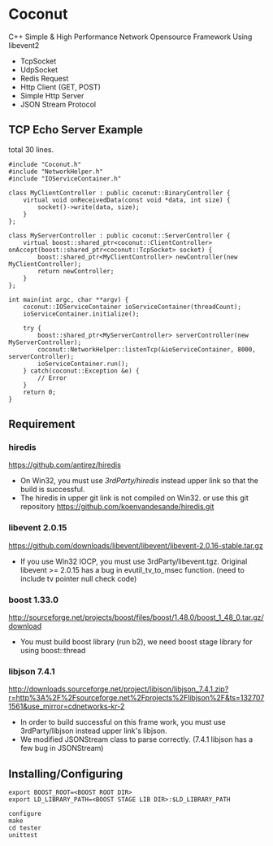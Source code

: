 # Coconut
C++ Simple & High Performance Network Opensource Framework Using libevent2


* TcpSocket
* UdpSocket
* Redis Request
* Http Client (GET, POST)
* Simple Http Server
* JSON Stream Protocol

## TCP Echo Server Example

total 30 lines.

    #include "Coconut.h"
    #include "NetworkHelper.h"
    #include "IOServiceContainer.h"

    class MyClientController : public coconut::BinaryController {
        virtual void onReceivedData(const void *data, int size) {
            socket()->write(data, size);
        }
    };

    class MyServerController : public coconut::ServerController {
        virtual boost::shared_ptr<coconut::ClientController> onAccept(boost::shared_ptr<coconut::TcpSocket> socket) {
            boost::shared_ptr<MyClientController> newController(new MyClientController);
            return newController;
        }
    };

    int main(int argc, char **argv) {
        coconut::IOServiceContainer ioServiceContainer(threadCount);
        ioServiceContainer.initialize();

        try {
            boost::shared_ptr<MyServerController> serverController(new MyServerController);
            coconut::NetworkHelper::listenTcp(&ioServiceContainer, 8000, serverController);
            ioServiceContainer.run();
        } catch(coconut::Exception &e) {
            // Error
        }
        return 0;
    }


## Requirement

### hiredis
https://github.com/antirez/hiredis

* On Win32, you must use *3rdParty/hiredis* instead upper link so that the build is successful.
* The hiredis in upper git link is not compiled on Win32.
  or use this git repository https://github.com/koenvandesande/hiredis.git
	
### libevent 2.0.15 
https://github.com/downloads/libevent/libevent/libevent-2.0.16-stable.tar.gz

* If you use Win32 IOCP, you must use 3rdParty/libevent.tgz.
  Original libevent >= 2.0.15 has a bug in evutil_tv_to_msec function. (need to include tv pointer null check code) 

### boost 1.33.0 
http://sourceforge.net/projects/boost/files/boost/1.48.0/boost_1_48_0.tar.gz/download

* You must build boost library (run b2), we need boost stage library for using boost::thread

### libjson 7.4.1
http://downloads.sourceforge.net/project/libjson/libjson_7.4.1.zip?r=http%3A%2F%2Fsourceforge.net%2Fprojects%2Flibjson%2F&ts=1327071561&use_mirror=cdnetworks-kr-2
    
* In order to build successful on this frame work, you must use 3rdParty/libjson instead upper link's libjson.
* We modified JSONStream class to parse correctly. (7.4.1 libjson has a few bug in JSONStream)


## Installing/Configuring

    export BOOST_ROOT=<BOOST ROOT DIR>
    export LD_LIBRARY_PATH=<BOOST STAGE LIB DIR>:$LD_LIBRARY_PATH

    configure
    make
    cd tester
    unittest

